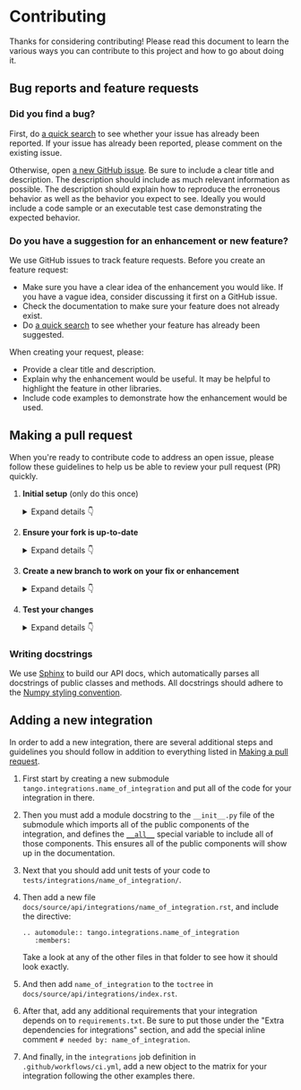 # Contributing

Thanks for considering contributing! Please read this document to learn the various ways you can contribute to this project and how to go about doing it.

## Bug reports and feature requests

### Did you find a bug?

First, do [a quick search](https://github.com/allenai/tango/issues) to see whether your issue has already been reported.
If your issue has already been reported, please comment on the existing issue.

Otherwise, open [a new GitHub issue](https://github.com/allenai/tango/issues).  Be sure to include a clear title
and description.  The description should include as much relevant information as possible.  The description should
explain how to reproduce the erroneous behavior as well as the behavior you expect to see.  Ideally you would include a
code sample or an executable test case demonstrating the expected behavior.

### Do you have a suggestion for an enhancement or new feature?

We use GitHub issues to track feature requests. Before you create an feature request:

* Make sure you have a clear idea of the enhancement you would like. If you have a vague idea, consider discussing
it first on a GitHub issue.
* Check the documentation to make sure your feature does not already exist.
* Do [a quick search](https://github.com/allenai/tango/issues) to see whether your feature has already been suggested.

When creating your request, please:

* Provide a clear title and description.
* Explain why the enhancement would be useful. It may be helpful to highlight the feature in other libraries.
* Include code examples to demonstrate how the enhancement would be used.

## Making a pull request

When you're ready to contribute code to address an open issue, please follow these guidelines to help us be able to review your pull request (PR) quickly.

1. **Initial setup** (only do this once)

    <details><summary>Expand details 👇</summary><br/>

    If you haven't already done so, please [fork](https://help.github.com/en/enterprise/2.13/user/articles/fork-a-repo) this repository on GitHub.
    
    Then clone your fork locally with
    
        git clone https://github.com/USERNAME/tango.git
    
    or 
    
        git clone git@github.com:USERNAME/tango.git
    
    At this point the local clone of your fork only knows that it came from *your* repo, github.com/USERNAME/tango.git, but doesn't know anything the *main* repo, [https://github.com/allenai/tango.git](https://github.com/allenai/tango). You can see this by running
    
        git remote -v
    
    which will output something like this:
    
        origin https://github.com/USERNAME/tango.git (fetch)
        origin https://github.com/USERNAME/tango.git (push)
    
    This means that your local clone can only track changes from your fork, but not from the main repo, and so you won't be able to keep your fork up-to-date with the main repo over time. Therefore you'll need to add another "remote" to your clone that points to [https://github.com/allenai/tango.git](https://github.com/allenai/tango). To do this, run the following:
    
        git remote add upstream https://github.com/allenai/tango.git
    
    Now if you do `git remote -v` again, you'll see
    
        origin https://github.com/USERNAME/tango.git (fetch)
        origin https://github.com/USERNAME/tango.git (push)
        upstream https://github.com/allenai/tango.git (fetch)
        upstream https://github.com/allenai/tango.git (push)

    Finally, you'll need to create a Python 3 virtual environment suitable for working on this project. There a number of tools out there that making working with virtual environments easier, but the most direct way is with the [`venv` module](https://docs.python.org/3.7/library/venv.html) in the standard library.

    Once your virtual environment is activated, you can install your local clone in "editable mode" with

        pip install -U pip setuptools wheel
        pip install -e .[dev,all]

    The "editable mode" comes from the `-e` argument to `pip`, and essential just creates a symbolic link from the site-packages directory of your virtual environment to the source code in your local clone. That way any changes you make will be immediately reflected in your virtual environment.

    </details>

2. **Ensure your fork is up-to-date**

    <details><summary>Expand details 👇</summary><br/>

    Once you've added an "upstream" remote pointing to [https://github.com/allenai/tango.git](https://github.com/allenai/tango), keeping your fork up-to-date is easy:
    
        git checkout main  # if not already on main
        git pull --rebase upstream main
        git push

    </details>

3. **Create a new branch to work on your fix or enhancement**

    <details><summary>Expand details 👇</summary><br/>

    Commiting directly to the main branch of your fork is not recommended. It will be easier to keep your fork clean if you work on a seperate branch for each contribution you intend to make.
    
    You can create a new branch with
    
        # replace BRANCH with whatever name you want to give it
        git checkout -b BRANCH
        git push -u origin BRANCH

    </details>

4. **Test your changes**

    <details><summary>Expand details 👇</summary><br/>

    Our continuous integration (CI) testing runs [a number of checks](https://github.com/allenai/tango/actions) for each pull request on [GitHub Actions](https://github.com/features/actions). You can run most of these tests locally, which is something you should do *before* opening a PR to help speed up the review process and make it easier for us.
    
    First, you should run [`black`](https://github.com/psf/black) to make sure you code is formatted consistently. Many IDEs support code formatters as plugins, so you may be able to setup black to run automatically everytime you save. [`black.vim`](https://github.com/psf/black/tree/master/plugin) will give you this functionality in Vim, for example. But `black` is also easy to run directly from the command line. Just run this from the root of your clone:
    
        black .

    Our CI also uses [`flake8`](https://github.com/allenai/tango/tree/main/tests) to lint the code base and [`mypy`](http://mypy-lang.org/) for type-checking. You should run both of these next with

        flake8 .

    and

        mypy .

    We also strive to maintain high test coverage, so most contributions should include additions to [the unit tests](https://github.com/allenai/tango/tree/main/tests). These tests are run with [`pytest`](https://docs.pytest.org/en/latest/), which you can use to locally run any test modules that you've added or changed.

    For example, if you've fixed a bug in `tango/a/b.py`, you can run the tests specific to that module with
    
        pytest -v tests/a/b_test.py
    
    Our CI will automatically check that test coverage stays above a certain threshold (around 90%). To check the coverage locally in this example, you could run
    
        pytest -v --cov tango.a.b tests/a/b_test.py

    If your contribution involves additions to any public part of the API, we require that you write docstrings
    for each function, method, class, or module that you add.
    See the [Writing docstrings](#writing-docstrings) section below for details on the syntax.
    You should test to make sure the API documentation can build without errors by running

        make docs

    If the build fails, it's most likely due to small formatting issues. If the error message isn't clear, feel free to comment on this in your pull request.

    And finally, please update the [CHANGELOG](https://github.com/allenai/tango/blob/main/CHANGELOG.md) with notes on your contribution in the "Unreleased" section at the top.

    After all of the above checks have passed, you can now open [a new GitHub pull request](https://github.com/allenai/tango/pulls).
    Make sure you have a clear description of the problem and the solution, and include a link to relevant issues.

    We look forward to reviewing your PR!

    </details>

### Writing docstrings

We use [Sphinx](https://www.sphinx-doc.org/en/master/index.html) to build our API docs, which automatically parses all docstrings
of public classes and methods. All docstrings should adhere to the [Numpy styling convention](https://www.sphinx-doc.org/en/master/usage/extensions/example_numpy.html).

## Adding a new integration

In order to add a new integration, there are several additional steps and guidelines you should follow
in addition to everything listed in [Making a pull request](#making-a-pull-request).

1. First start by creating a new submodule `tango.integrations.name_of_integration` and put all of the code for your integration in there.
2. Then you must add a module docstring to the `__init__.py` file of the submodule which imports all of the public components of the integration,
    and defines the [`__all__`](https://docs.python.org/3/tutorial/modules.html#importing-from-a-package) special variable to include all of those components.
    This ensures all of the public components will show up in the documentation.
3. Next that you should add unit tests of your code to `tests/integrations/name_of_integration/`.
4. Then add a new file `docs/source/api/integrations/name_of_integration.rst`, and include the directive:

    ```
    .. automodule:: tango.integrations.name_of_integration
       :members:
    ```

    Take a look at any of the other files in that folder to see how it should look exactly.
5. And then add `name_of_integration` to the `toctree` in `docs/source/api/integrations/index.rst`.
6. After that, add any additional requirements that your integration depends on to `requirements.txt`. Be sure to put those under the "Extra dependencies for integrations" section,
    and add the special inline comment `# needed by: name_of_integration`.
7. And finally, in the `integrations` job definition in `.github/workflows/ci.yml`, add a new object
    to the matrix for your integration following the other examples there.
